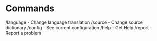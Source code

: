 # Commands

/language - Change language translation
/source - Change source dictionary
/config - See current configuration
/help - Get Help
/report - Report a problem
